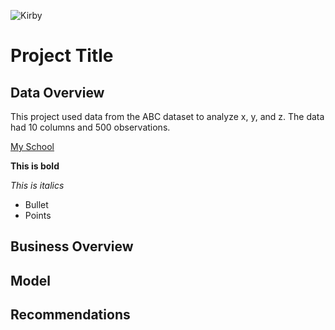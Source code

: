 ![Kirby](https://gaymingmag.com/wp-content/uploads/2023/03/kirbyyy.png)
 
# Project Title
## Data Overview
This project used data from the ABC dataset to analyze x, y, and z.  The data had 10 columns and 500 observations.

[My School](flatironschool.com)

**This is bold**

*This is italics*

- Bullet
- Points

## Business Overview
## Model
## Recommendations
